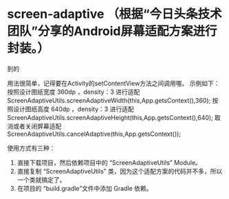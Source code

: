 # screen-adaptive （根据“今日头条技术团队”分享的Android屏幕适配方案进行封装。）

到的

用法很简单，记得要在Activity的setContentView方法之间调用喔。
示例如下：
按照设计图纸宽度 360dp ，density：3 进行适配
ScreenAdaptiveUtils.screenAdaptiveWidth(this,App.getsContext(),360);
按照设计图纸高度 640dp ，density：3 进行适配
ScreenAdaptiveUtils.screenAdaptiveHeight(this,App.getsContext(),640);
取消或者关闭屏幕适配
ScreenAdaptiveUtils.cancelAdaptive(this,App.getsContext());

使用方式有三种：
1. 直接下载项目，然后依赖项目中的 “ScreenAdaptiveUtils” Module。
2. 直接复制 “ScreenAdaptiveUtils” 类，因为这个适配方案的代码并不多，所以一个类就搞定了。
3. 在项目的 “build.gradle”文件中添加 Gradle 依赖。

